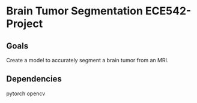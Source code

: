 # Brain Tumor Segmentation ECE542-Project

## Goals
Create a model to accurately segment a brain tumor from an MRI.

## Dependencies
pytorch
opencv
